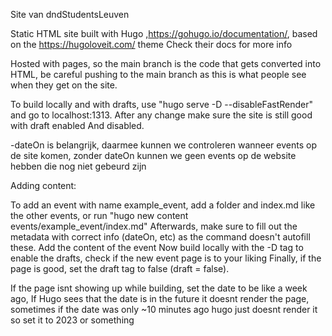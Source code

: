 Site van dndStudentsLeuven

Static HTML site built with Hugo ,https://gohugo.io/documentation/, based on the https://hugoloveit.com/ theme
Check their docs for more info

Hosted with pages, so the main branch is the code that gets converted into HTML, be careful pushing to the main branch as this is what people see when they get on the site.

To build locally and with drafts, use "hugo serve -D --disableFastRender" and go to localhost:1313.
After any change make sure the site is still good with draft enabled And disabled. 

-dateOn is belangrijk, daarmee kunnen we controleren wanneer events op de site komen, zonder dateOn kunnen we geen events op de website hebben die nog niet gebeurd zijn

Adding content:

To add an event with name example_event, add a folder and index.md like the other events, or run "hugo new content events/example_event/index.md"
Afterwards, make sure to fill out the metadata with correct info (dateOn, etc) as the command doesn't autofill these.
Add the content of the event
Now build locally with the -D tag to enable the drafts, check if the new event page is to your liking
Finally, if the page is good, set the draft tag to false (draft = false).

If the page isnt showing up while building, set the date to be like a week ago, If Hugo sees that the date is in the future it doesnt render the page, sometimes if the date was only ~10 minutes ago hugo just doesnt render it so set it to 2023 or something 
